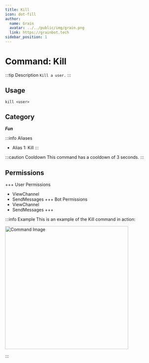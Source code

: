 ```yaml
---
title: Kill
icon: dot-fill
author:
  name: Grain
  avatar: ../../public/img/grain.png
  link: https://grainbot.tech
sidebar_position: 1
---
```



# Command: Kill

:::tip Description
`Kill a user.`
:::

## Usage

```
kill <user>
```

## Category

_**Fun**_

:::info Aliases
- Alias 1: Kill
:::

:::caution Cooldown
This command has a cooldown of 3 seconds.
:::

## Permissions

+++ User Permissions
- ViewChannel
- SendMessages
+++ Bot Permissions
- ViewChannel
- SendMessages
+++

:::info Example
This is an example of the Kill command in action:

<img src="https://media.discordapp.net/attachments/1191858536020451388/1191985536773148672/image.png?ex=65a76e09&is=6594f909&hm=06d5f96ef656737dab1a3f38fb863255fc9da13d6a9954fbb882f32843ba8906&=&format=webp&quality=lossless&width=529&height=417" alt="Command Image" width="400"/>

:::
